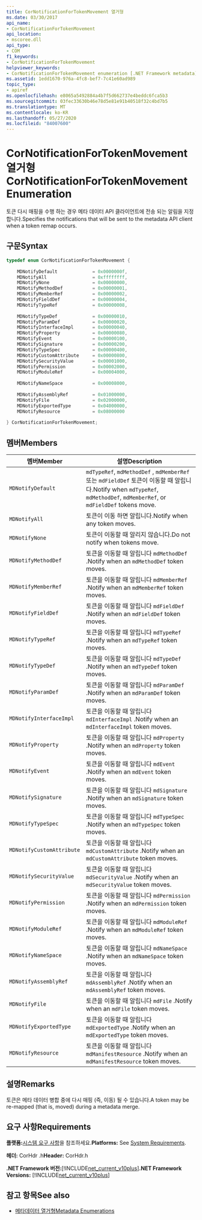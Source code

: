 ```yaml
---
title: CorNotificationForTokenMovement 열거형
ms.date: 03/30/2017
api_name:
- CorNotificationForTokenMovement
api_location:
- mscoree.dll
api_type:
- COM
f1_keywords:
- CorNotificationForTokenMovement
helpviewer_keywords:
- CorNotificationForTokenMovement enumeration [.NET Framework metadata]
ms.assetid: 1edd1670-976a-4fc8-bef7-7c41e60ad989
topic_type:
- apiref
ms.openlocfilehash: e8065a5492884a4b7f5d662737e4beddc6fca5b3
ms.sourcegitcommit: 03fec33630b46e78d5e81e91b40518f32c4bd7b5
ms.translationtype: MT
ms.contentlocale: ko-KR
ms.lasthandoff: 05/27/2020
ms.locfileid: "84007600"
---
```

# <a name="cornotificationfortokenmovement-enumeration"></a><span data-ttu-id="9735b-102">CorNotificationForTokenMovement 열거형</span><span class="sxs-lookup"><span data-stu-id="9735b-102">CorNotificationForTokenMovement Enumeration</span></span>
<span data-ttu-id="9735b-103">토큰 다시 매핑을 수행 하는 경우 메타 데이터 API 클라이언트에 전송 되는 알림을 지정 합니다.</span><span class="sxs-lookup"><span data-stu-id="9735b-103">Specifies the notifications that will be sent to the metadata API client when a token remap occurs.</span></span>  
  
## <a name="syntax"></a><span data-ttu-id="9735b-104">구문</span><span class="sxs-lookup"><span data-stu-id="9735b-104">Syntax</span></span>  
  
```cpp  
typedef enum CorNotificationForTokenMovement {  
  
    MDNotifyDefault             = 0x0000000f,  
    MDNotifyAll                 = 0xffffffff,  
    MDNotifyNone                = 0x00000000,  
    MDNotifyMethodDef           = 0x00000001,  
    MDNotifyMemberRef           = 0x00000002,  
    MDNotifyFieldDef            = 0x00000004,  
    MDNotifyTypeRef             = 0x00000008,  
  
    MDNotifyTypeDef             = 0x00000010,  
    MDNotifyParamDef            = 0x00000020,  
    MDNotifyInterfaceImpl       = 0x00000040,  
    MDNotifyProperty            = 0x00000080,  
    MDNotifyEvent               = 0x00000100,  
    MDNotifySignature           = 0x00000200,  
    MDNotifyTypeSpec            = 0x00000400,  
    MDNotifyCustomAttribute     = 0x00000800,  
    MDNotifySecurityValue       = 0x00001000,  
    MDNotifyPermission          = 0x00002000,  
    MDNotifyModuleRef           = 0x00004000,  
  
    MDNotifyNameSpace           = 0x00008000,  
  
    MDNotifyAssemblyRef         = 0x01000000,  
    MDNotifyFile                = 0x02000000,  
    MDNotifyExportedType        = 0x04000000,  
    MDNotifyResource            = 0x08000000  
  
} CorNotificationForTokenMovement;  
```  
  
## <a name="members"></a><span data-ttu-id="9735b-105">멤버</span><span class="sxs-lookup"><span data-stu-id="9735b-105">Members</span></span>  
  
|<span data-ttu-id="9735b-106">멤버</span><span class="sxs-lookup"><span data-stu-id="9735b-106">Member</span></span>|<span data-ttu-id="9735b-107">설명</span><span class="sxs-lookup"><span data-stu-id="9735b-107">Description</span></span>|  
|------------|-----------------|  
|`MDNotifyDefault`|<span data-ttu-id="9735b-108">`mdTypeRef`, `mdMethodDef` , `mdMemberRef` 또는 `mdFieldDef` 토큰이 이동할 때 알립니다.</span><span class="sxs-lookup"><span data-stu-id="9735b-108">Notify when `mdTypeRef`, `mdMethodDef`, `mdMemberRef`, or `mdFieldDef` tokens move.</span></span>|  
|`MDNotifyAll`|<span data-ttu-id="9735b-109">토큰이 이동 하면 알립니다.</span><span class="sxs-lookup"><span data-stu-id="9735b-109">Notify when any token moves.</span></span>|  
|`MDNotifyNone`|<span data-ttu-id="9735b-110">토큰이 이동할 때 알리지 않습니다.</span><span class="sxs-lookup"><span data-stu-id="9735b-110">Do not notify when tokens move.</span></span>|  
|`MDNotifyMethodDef`|<span data-ttu-id="9735b-111">토큰을 이동할 때 알립니다 `mdMethodDef` .</span><span class="sxs-lookup"><span data-stu-id="9735b-111">Notify when an `mdMethodDef` token moves.</span></span>|  
|`MDNotifyMemberRef`|<span data-ttu-id="9735b-112">토큰을 이동할 때 알립니다 `mdMemberRef` .</span><span class="sxs-lookup"><span data-stu-id="9735b-112">Notify when an `mdMemberRef` token moves.</span></span>|  
|`MDNotifyFieldDef`|<span data-ttu-id="9735b-113">토큰을 이동할 때 알립니다 `mdFieldDef` .</span><span class="sxs-lookup"><span data-stu-id="9735b-113">Notify when an `mdFieldDef` token moves.</span></span>|  
|`MDNotifyTypeRef`|<span data-ttu-id="9735b-114">토큰을 이동할 때 알립니다 `mdTypeRef` .</span><span class="sxs-lookup"><span data-stu-id="9735b-114">Notify when an `mdTypeRef` token moves.</span></span>|  
|`MDNotifyTypeDef`|<span data-ttu-id="9735b-115">토큰을 이동할 때 알립니다 `mdTypeDef` .</span><span class="sxs-lookup"><span data-stu-id="9735b-115">Notify when an `mdTypeDef` token moves.</span></span>|  
|`MDNotifyParamDef`|<span data-ttu-id="9735b-116">토큰을 이동할 때 알립니다 `mdParamDef` .</span><span class="sxs-lookup"><span data-stu-id="9735b-116">Notify when an `mdParamDef` token moves.</span></span>|  
|`MDNotifyInterfaceImpl`|<span data-ttu-id="9735b-117">토큰을 이동할 때 알립니다 `mdInterfaceImpl` .</span><span class="sxs-lookup"><span data-stu-id="9735b-117">Notify when an `mdInterfaceImpl` token moves.</span></span>|  
|`MDNotifyProperty`|<span data-ttu-id="9735b-118">토큰을 이동할 때 알립니다 `mdProperty` .</span><span class="sxs-lookup"><span data-stu-id="9735b-118">Notify when an `mdProperty` token moves.</span></span>|  
|`MDNotifyEvent`|<span data-ttu-id="9735b-119">토큰을 이동할 때 알립니다 `mdEvent` .</span><span class="sxs-lookup"><span data-stu-id="9735b-119">Notify when an `mdEvent` token moves.</span></span>|  
|`MDNotifySignature`|<span data-ttu-id="9735b-120">토큰을 이동할 때 알립니다 `mdSignature` .</span><span class="sxs-lookup"><span data-stu-id="9735b-120">Notify when an `mdSignature` token moves.</span></span>|  
|`MDNotifyTypeSpec`|<span data-ttu-id="9735b-121">토큰을 이동할 때 알립니다 `mdTypeSpec` .</span><span class="sxs-lookup"><span data-stu-id="9735b-121">Notify when an `mdTypeSpec` token moves.</span></span>|  
|`MDNotifyCustomAttribute`|<span data-ttu-id="9735b-122">토큰을 이동할 때 알립니다 `mdCustomAttribute` .</span><span class="sxs-lookup"><span data-stu-id="9735b-122">Notify when an `mdCustomAttribute` token moves.</span></span>|  
|`MDNotifySecurityValue`|<span data-ttu-id="9735b-123">토큰을 이동할 때 알립니다 `mdSecurityValue` .</span><span class="sxs-lookup"><span data-stu-id="9735b-123">Notify when an `mdSecurityValue` token moves.</span></span>|  
|`MDNotifyPermission`|<span data-ttu-id="9735b-124">토큰을 이동할 때 알립니다 `mdPermission` .</span><span class="sxs-lookup"><span data-stu-id="9735b-124">Notify when an `mdPermission` token moves.</span></span>|  
|`MDNotifyModuleRef`|<span data-ttu-id="9735b-125">토큰을 이동할 때 알립니다 `mdModuleRef` .</span><span class="sxs-lookup"><span data-stu-id="9735b-125">Notify when an `mdModuleRef` token moves.</span></span>|  
|`MDNotifyNameSpace`|<span data-ttu-id="9735b-126">토큰을 이동할 때 알립니다 `mdNameSpace` .</span><span class="sxs-lookup"><span data-stu-id="9735b-126">Notify when an `mdNameSpace` token moves.</span></span>|  
|`MDNotifyAssemblyRef`|<span data-ttu-id="9735b-127">토큰을 이동할 때 알립니다 `mdAssemblyRef` .</span><span class="sxs-lookup"><span data-stu-id="9735b-127">Notify when an `mdAssemblyRef` token moves.</span></span>|  
|`MDNotifyFile`|<span data-ttu-id="9735b-128">토큰을 이동할 때 알립니다 `mdFile` .</span><span class="sxs-lookup"><span data-stu-id="9735b-128">Notify when an `mdFile` token moves.</span></span>|  
|`MDNotifyExportedType`|<span data-ttu-id="9735b-129">토큰을 이동할 때 알립니다 `mdExportedType` .</span><span class="sxs-lookup"><span data-stu-id="9735b-129">Notify when an `mdExportedType` token moves.</span></span>|  
|`MDNotifyResource`|<span data-ttu-id="9735b-130">토큰을 이동할 때 알립니다 `mdManifestResource` .</span><span class="sxs-lookup"><span data-stu-id="9735b-130">Notify when an `mdManifestResource` token moves.</span></span>|  
  
## <a name="remarks"></a><span data-ttu-id="9735b-131">설명</span><span class="sxs-lookup"><span data-stu-id="9735b-131">Remarks</span></span>  
 <span data-ttu-id="9735b-132">토큰은 메타 데이터 병합 중에 다시 매핑 (즉, 이동) 될 수 있습니다.</span><span class="sxs-lookup"><span data-stu-id="9735b-132">A token may be re-mapped (that is, moved) during a metadata merge.</span></span>  
  
## <a name="requirements"></a><span data-ttu-id="9735b-133">요구 사항</span><span class="sxs-lookup"><span data-stu-id="9735b-133">Requirements</span></span>  
 <span data-ttu-id="9735b-134">**플랫폼:**[시스템 요구 사항](../../get-started/system-requirements.md)을 참조하세요.</span><span class="sxs-lookup"><span data-stu-id="9735b-134">**Platforms:** See [System Requirements](../../get-started/system-requirements.md).</span></span>  
  
 <span data-ttu-id="9735b-135">**헤더:** CorHdr .h</span><span class="sxs-lookup"><span data-stu-id="9735b-135">**Header:** CorHdr.h</span></span>  
  
 <span data-ttu-id="9735b-136">**.NET Framework 버전:**[!INCLUDE[net_current_v10plus](../../../../includes/net-current-v10plus-md.md)]</span><span class="sxs-lookup"><span data-stu-id="9735b-136">**.NET Framework Versions:** [!INCLUDE[net_current_v10plus](../../../../includes/net-current-v10plus-md.md)]</span></span>  
  
## <a name="see-also"></a><span data-ttu-id="9735b-137">참고 항목</span><span class="sxs-lookup"><span data-stu-id="9735b-137">See also</span></span>

- [<span data-ttu-id="9735b-138">메타데이터 열거형</span><span class="sxs-lookup"><span data-stu-id="9735b-138">Metadata Enumerations</span></span>](metadata-enumerations.md)

